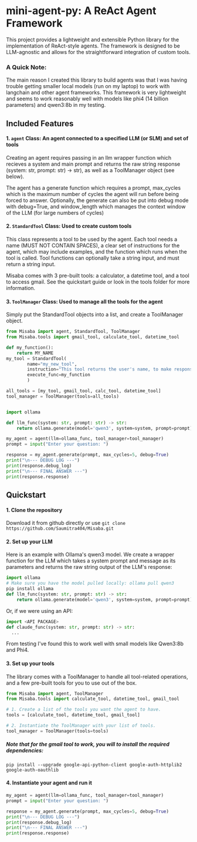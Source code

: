 # mini-agent-py: A ReAct Agent Framework

This project provides a lightweight and extensible Python library for the implementation of ReAct-style agents. The framework is designed to be LLM-agnostic and allows for the straightforward integration of custom tools.

### A Quick Note:
The main reason I created this library to build agents was that I was having trouble getting smaller local models (run on my laptop) to work with langchain and other agent frameworks. This framework is very lightweight and seems to work reasonably well with models like phi4 (14 billion parameters) and qwen3:8b in my testing.

## Included Features

#### 1. `agent` Class: An agent connected to a specified LLM (or SLM) and set of tools
Creating an agent requires passing in an llm wrapper function which recieves a system and main prompt and returns the raw string response (system: str, prompt: str) -> str), as well as a ToolManager object (see below).

The agent has a generate function which requires a prompt, max_cycles which is the maximum number of cycles the agent will run before being forced to answer. Optionally, the generate can also be put into debug mode with debug=True, and window_length which manages the context window of the LLM (for large numbers of cycles)
#### 2. `StandardTool` Class: Used to create custom tools
This class represents a tool to be used by the agent. Each tool needs a name (MUST NOT CONTAIN SPACES), a clear set of instructions for the agent, which may include examples, and the function which runs when the tool is called. Tool functions can optionally take a string input, and must return a string input.

Misaba comes with 3 pre-built tools: a calculator, a datetime tool, and a tool to access gmail. See the quickstart guide or look in the tools folder for more information.
#### 3. `ToolManager` Class: Used to manage all the tools for the agent
Simply put the StandardTool objects into a list, and create a ToolManager object.

```python
from Misaba import agent, StandardTool, ToolManager
from Misaba.tools import gmail_tool, calculate_tool, datetime_tool

def my_function():
    return MY_NAME
my_tool = StandardTool(
        name="my_new_tool",
        instruction="This tool returns the user's name, to make responses more personalized."
        execute_func=my_function
        )

all_tools = [my_tool, gmail_tool, calc_tool, datetime_tool]
tool_manager = ToolManager(tools=all_tools)


import ollama

def llm_func(system: str, prompt: str) -> str:
    return ollama.generate(model='qwen3', system=system, prompt=prompt).response

my_agent = agent(llm=ollama_func, tool_manager=tool_manager)
prompt = input("Enter your question: ")

response = my_agent.generate(prompt, max_cycles=5, debug=True)
print("\n--- DEBUG LOG ---")
print(response.debug_log)
print("\n--- FINAL ANSWER ---")
print(response.response)
```
## Quickstart

#### 1. Clone the repository

Download it from github directly or use 
```git clone https://github.com/Saumitra404/Misaba.git```

#### 2. Set up your LLM

Here is an example with Ollama's qwen3 model. We create a wrapper function for the LLM which takes a system prompt and message as its parameters and returns the raw string output of the LLM's response:
```python
import ollama
# Make sure you have the model pulled locally: ollama pull qwen3
pip install ollama
def llm_func(system: str, prompt: str) -> str:
    return ollama.generate(model='qwen3', system=system, prompt=prompt).response
```

Or, if we were using an API:
```python
import <API PACKAGE>
def claude_func(system: str, prompt: str) -> str:
  ...
```
From testing I've found this to work well with small models like Qwen3:8b and Phi4.
  
#### 3. Set up your tools

The library comes with a ToolManager to handle all tool-related operations, and a few pre-built tools for you to use out of the box.
```python
from Misaba import agent, ToolManager
from Misaba.tools import calculate_tool, datetime_tool, gmail_tool

# 1. Create a list of the tools you want the agent to have.
tools = [calculate_tool, datetime_tool, gmail_tool]

# 2. Instantiate the ToolManager with your list of tools.
tool_manager = ToolManager(tools=tools)
```

##### Note that for the gmail tool to work, you will to install the required dependencies:
```pip install --upgrade google-api-python-client google-auth-httplib2 google-auth-oauthlib```

#### 4. Instantiate your agent and run it

```python
my_agent = agent(llm=ollama_func, tool_manager=tool_manager)
prompt = input("Enter your question: ")

response = my_agent.generate(prompt, max_cycles=5, debug=True)
print("\n--- DEBUG LOG ---")
print(response.debug_log)
print("\n--- FINAL ANSWER ---")
print(response.response)


